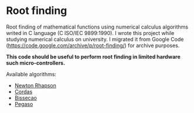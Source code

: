 # Root finding

Root finding of mathematical functions using numerical calculus algorithms writed in C language (C ISO/IEC 9899:1990). I wrote this project while studying numerical calculus on university. I migrated it from Google Code (https://code.google.com/archive/p/root-finding/) for archive purposes.

**This code should be useful to perform root finding in limited hardware such micro-controllers.**

Available algorithms:

- [Newton Rhapson](root-finding/src/RootFindingNewtonRhapson.c)
- [Cordas](root-finding/src/RootFindingCordas.c)
- [Bissecao](root-finding/src/RootFindingBissecao.c)
- [Pegaso](root-finding/src/RootFindingPegaso.c)
